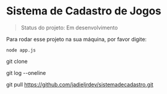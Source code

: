 # Sistema de Cadastro de Jogos

>Status do projeto: Em desenvolvimento

Para rodar esse projeto na sua máquina, por favor digite:

```
node app.js
```
git clone

git log --oneline

git pull https://github.com/jadieljrdev/sistemadecadastro.git
